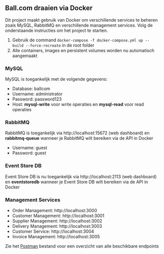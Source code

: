 ## Ball.com draaien via Docker
Dit project maakt gebruik van Docker om verschillende services te beheren zoals MySQL, RabbitMQ en verschillende management services. Volg de onderstaande instructies om het project te starten.

1. Gebruik de command `docker-compose -f docker-compose.yml up --build --force-recreate` in de root folder
2. Alle containers, images en persistent volumes worden nu automatisch aangemaakt

### MySQL
MySQL is toegankelijk met de volgende gegevens:
- Database: ballcom
- Username: administrator
- Password: password123
- Host: **mysql-write** voor write operaties en **mysql-read** voor read operaties

### RabbitMQ
RabbitMQ is toegankelijk via http://localhost:15672 (web dashboard) en **rabbitmq-queue** wanneer je RabbitMQ wilt bereiken via de API in Docker
- Username: guest
- Password: guest

### Event Store DB
Event Store DB is nu toegankelijk via http://localhost:2113 (web dashboard) en **eventstoredb** wanneer je Event Store DB wilt bereiken via de API in Docker

### Management Services
- Order Management: http://localhost:3000
- Customer Management: http://localhost:3001
- Supplier Management: http://localhost:3002
- Delivery Management: http://localhost:3003
- Customer Service: http://localhost:3004
- Invoice Management: http://localhost:3005

Zie het [Postman](https://github.com/Hydra-NL/ball.com/blob/master/Ball.com.postman_collection.json) bestand voor een overzicht van alle beschikbare endpoints
